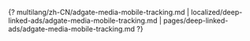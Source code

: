 {? multilang/zh-CN/adgate-media-mobile-tracking.md | localized/deep-linked-ads/adgate-media-mobile-tracking.md | pages/deep-linked-ads/adgate-media-mobile-tracking.md ?}
